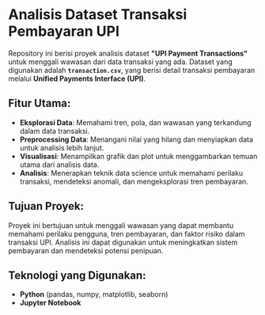 # Analisis Dataset Transaksi Pembayaran UPI

Repository ini berisi proyek analisis dataset **"UPI Payment Transactions"** untuk menggali wawasan dari data transaksi yang ada. Dataset yang digunakan adalah **`transaction.csv`**, yang berisi detail transaksi pembayaran melalui **Unified Payments Interface (UPI)**.

## Fitur Utama:
- **Eksplorasi Data**: Memahami tren, pola, dan wawasan yang terkandung dalam data transaksi.
- **Preprocessing Data**: Menangani nilai yang hilang dan menyiapkan data untuk analisis lebih lanjut.
- **Visualisasi**: Menampilkan grafik dan plot untuk menggambarkan temuan utama dari analisis data.
- **Analisis**: Menerapkan teknik data science untuk memahami perilaku transaksi, mendeteksi anomali, dan mengeksplorasi tren pembayaran.

## Tujuan Proyek:
Proyek ini bertujuan untuk menggali wawasan yang dapat membantu memahami perilaku pengguna, tren pembayaran, dan faktor risiko dalam transaksi UPI. Analisis ini dapat digunakan untuk meningkatkan sistem pembayaran dan mendeteksi potensi penipuan.

## Teknologi yang Digunakan:
- **Python** (pandas, numpy, matplotlib, seaborn)
- **Jupyter Notebook**
